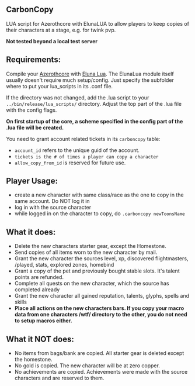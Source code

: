 ## CarbonCopy
LUA script for Azerothcore with ElunaLUA to allow players to keep copies of their characters at a stage, e.g. for twink pvp.

**Not tested beyond a local test server**

## Requirements:

Compile your [Azerothcore](https://github.com/azerothcore/azerothcore-wotlk) with [Eluna Lua](https://www.azerothcore.org/catalogue-details.html?id=131435473).
The ElunaLua module itself usually doesn't require much setup/config. Just specify the subfolder where to put your lua_scripts in its .conf file.

If the directory was not changed, add the .lua script to your `../bin/release/lua_scripts/` directory.
Adjust the top part of the .lua file with the config flags.

**On first startup of the core, a scheme specified in the config part of the .lua file will be created.**

You need to grant account related tickets in its `carboncopy` table:
- `account_id` refers to the unique guid of the account.
- `tickets is the # of times a player can copy a character`
- `allow_copy_from_id` is reserved for future use. 

## Player Usage:
- create a new character with same class/race as the one to copy in the same account. Do NOT log it in
- log in with the source character
- while logged in on the character to copy, do `.carboncopy newToonsName`

## What it does:
- Delete the new characters starter gear, except the Homestone.
- Send copies of all items worn to the new character by mail.
- Grant the new character the sources level, xp, discovered flightmasters, /played, stats, explored zones, homebind
- Grant a copy of the pet and previously bought stable slots. It's talent points are refunded.
- Complete all quests on the new character, which the source has completed already
- Grant the new character all gained reputation, talents, glyphs, spells and skills
- **Place all actions on the new characters bars. If you copy your macro data from one characters /wtf/ directory to the other, you do not need to setup macros either.**

## What it **NOT** does:
- No items from bags/bank are copied. All starter gear is deleted except the homestone.
- No gold is copied. The new character will be at zero copper.
- No achievements are copied. Achievements were made with the source characters and are reserved to them.